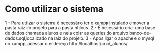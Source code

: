 # Como utilizar o sistema

1 - Para utilizar o sistema é necessário ter o xampp instalado e mover a pasta raiz do projeto para a pasta htdocs.
2 - É necessário criar uma base de dados chamada alunos e nela colar as queries do arquivo banco-de-dados.sql,localizado na raiz do projeto.
3 - Após ligar o apache e o mysql no xampp, acessar o endereço http://localhost/crud_alunos/.
